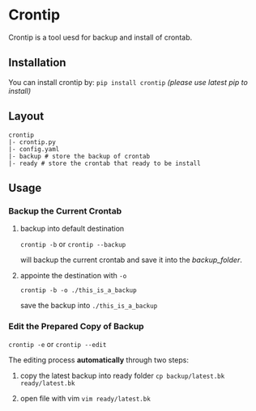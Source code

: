 # Crontip
Crontip is a tool uesd for backup and install of crontab.

## Installation
You can install crontip by:
`pip install crontip`
*(please use latest pip to install)*

## Layout
```plain
crontip
|- crontip.py
|- config.yaml
|- backup # store the backup of crontab
|- ready # store the crontab that ready to be install
```

## Usage

### Backup the Current Crontab

1. backup into default destination

    `crontip -b` or `crontip --backup`

    will backup the current crontab and save it into the *backup_folder*.

2. appointe the destination with `-o`

    `crontip -b -o ./this_is_a_backup`

    save the backup into `./this_is_a_backup`


### Edit the Prepared Copy of Backup

`crontip -e` or `crontip --edit`



The editing process **automatically** through two steps:

1. copy the latest backup into ready folder
`cp backup/latest.bk ready/latest.bk`

2. open file with vim
`vim ready/latest.bk`
